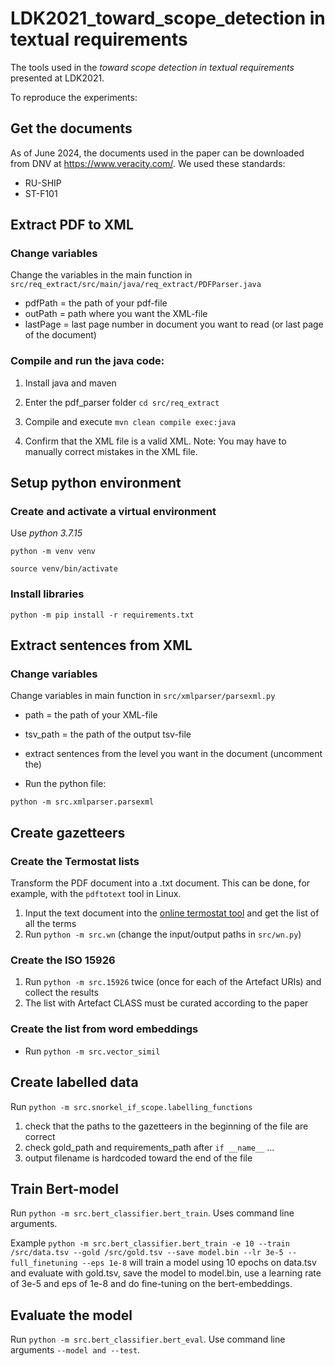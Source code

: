 # LDK2021_toward_scope_detection in textual requirements
The tools used in the *toward scope detection in textual requirements* presented at LDK2021.

To reproduce the experiments:



## Get the documents
As of June 2024, the documents used in the paper can be downloaded from DNV at https://www.veracity.com/.
We used these standards:
* RU-SHIP
* ST-F101

## Extract PDF to XML

### Change variables
Change the variables in the main function in ``src/req_extract/src/main/java/req_extract/PDFParser.java``

* pdfPath = the path of your pdf-file
* outPath = path where you want the XML-file
* lastPage = last page number in document you want to read (or last page of the document)

### Compile and run the java code:
1. Install java and maven
2. Enter the pdf_parser folder
``cd src/req_extract``

3. Compile and execute
``mvn clean compile exec:java``

4. Confirm that the XML file is a valid XML. Note: You may have to manually correct mistakes in the XML file.




## Setup python environment

### Create and activate a virtual environment
Use *python 3.7.15*

``python -m venv venv``

``source venv/bin/activate``

### Install libraries
``python -m pip install -r requirements.txt``


## Extract sentences from XML

### Change variables
Change variables in main function in ``src/xmlparser/parsexml.py``

* path = the path of your XML-file
* tsv_path = the path of the output tsv-file
* extract sentences from the level you want in the document (uncomment the)

* Run the python file:

``python -m src.xmlparser.parsexml``


## Create gazetteers

### Create the Termostat lists
Transform the PDF document into a .txt document. This can be done, for example, with the ``pdftotext`` tool in Linux.
1. Input the text document into the [online termostat tool](http://termostat.ling.umontreal.ca/) and get the list of all the terms
2. Run ``python -m src.wn`` (change the input/output paths in ``src/wn.py``)

### Create the ISO 15926
1. Run ``python -m src.15926`` twice (once for each of the Artefact URIs) and collect the results
2. The list with Artefact CLASS must be curated according to the paper

### Create the list from word embeddings
* Run ``python -m src.vector_simil``


## Create labelled data
Run ``python -m src.snorkel_if_scope.labelling_functions``

1. check that the paths to the gazetteers in the beginning of the file are correct
2. check gold_path and requirements_path after ``if __name__`` ...
3. output filename is hardcoded toward the end of the file


## Train Bert-model
Run ``python -m src.bert_classifier.bert_train``. Uses command line arguments.

Example ``python -m src.bert_classifier.bert_train -e 10 --train /src/data.tsv --gold /src/gold.tsv --save model.bin --lr 3e-5 --full_finetuning --eps 1e-8``
will train a model using 10 epochs on data.tsv and evaluate with gold.tsv, save the model to model.bin, use a learning rate of 3e-5 and eps of 1e-8 and do fine-tuning on the bert-embeddings.


## Evaluate the model
Run ``python -m src.bert_classifier.bert_eval``. Use command line arguments ``--model and --test``.
